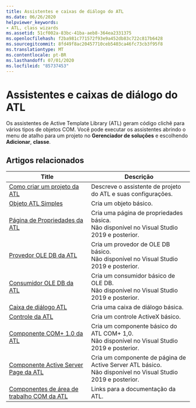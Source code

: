 ```yaml
---
title: Assistentes e caixas de diálogo do ATL
ms.date: 06/26/2020
helpviewer_keywords:
- ATL, class wizards
ms.assetid: 51cf002a-83bc-41ba-aeb8-364ea2331375
ms.openlocfilehash: f2ba981c771572f93e9a452db83c722c817b6428
ms.sourcegitcommit: 8fd49f8ac20457710ceb5403ca46fc73cb3f95f8
ms.translationtype: MT
ms.contentlocale: pt-BR
ms.lasthandoff: 07/01/2020
ms.locfileid: "85737453"
---
```

# <a name="atl-wizards-and-dialog-boxes"></a>Assistentes e caixas de diálogo do ATL

Os assistentes de Active Template Library (ATL) geram código clichê para vários tipos de objetos COM. Você pode executar os assistentes abrindo o menu de atalho para um projeto no **Gerenciador de soluções** e escolhendo **Adicionar**, **classe**.

## <a name="related-articles"></a>Artigos relacionados

|Title|Descrição|
|-----------|-----------------|
|[Como criar um projeto da ATL](../../atl/reference/creating-an-atl-project.md)|Descreve o assistente de projeto do ATL e suas configurações.|
|[Objeto ATL Simples](../../atl/reference/adding-an-atl-simple-object.md)|Cria um objeto básico.|
|[Página de Propriedades da ATL](../../atl/reference/adding-an-atl-property-page.md)|Cria uma página de propriedades básica.</br>Não disponível no Visual Studio 2019 e posterior.|
|[Provedor OLE DB da ATL](../../atl/reference/adding-an-atl-ole-db-provider.md)|Cria um provedor de OLE DB básico.</br>Não disponível no Visual Studio 2019 e posterior.|
|[Consumidor OLE DB da ATL](../../atl/reference/adding-an-atl-ole-db-consumer.md)|Cria um consumidor básico de OLE DB.</br>Não disponível no Visual Studio 2019 e posterior.|
|[Caixa de diálogo ATL](../../atl/reference/adding-an-atl-dialog-box.md)|Cria uma caixa de diálogo básica.|
|[Controle da ATL](../../atl/reference/adding-an-atl-control.md)|Cria um controle ActiveX básico.|
|[Componente COM+ 1.0 da ATL](../../atl/reference/adding-an-atl-com-plus-1-0-component.md)|Cria um componente básico do ATL COM+ 1,0.</br>Não disponível no Visual Studio 2019 e posterior.|
|[Componente Active Server Page da ATL](../../atl/reference/adding-an-atl-active-server-page-component.md)|Cria um componente de página de Active Server ATL básico.</br>Não disponível no Visual Studio 2019 e posterior.|
|[Componentes de área de trabalho COM da ATL](../../atl/atl-com-desktop-components.md)|Links para a documentação da ATL.|
